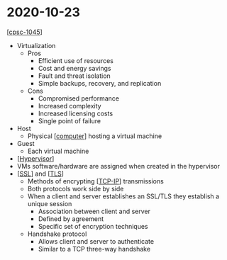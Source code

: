# 2020-10-23

[[cpsc-1045]]

- Virtualization
  - Pros
    - Efficient use of resources
    - Cost and energy savings
    - Fault and threat isolation
    - Simple backups, recovery, and replication
  - Cons
    - Compromised performance
    - Increased complexity
    - Increased licensing costs
    - Single point of failure
- Host
  - Physical [[computer]] hosting a virtual machine
- Guest
  - Each virtual machine
- [[Hypervisor]]
- VMs software/hardware are assigned when created in the hypervisor
- [[SSL]] and [[TLS]]
  - Methods of encrypting [[TCP-IP]] transmissions
  - Both protocols work side by side
  - When a client and server establishes an SSL/TLS they establish a unique session
    - Association between client and server
    - Defined by agreement
    - Specific set of encryption techniques
  - Handshake protocol
    - Allows client and server to authenticate
    - Similar to a TCP three-way handshake

[//begin]: # "Autogenerated link references for markdown compatibility"
[cpsc-1045]: cpsc-1045 "CPSC 1045 - Intro. to Web Programming"
[computer]: computer "Computer"
[hypervisor]: hypervisor "Hypervisor"
[ssl]: ssl "SSL (Secure Socket Layer)"
[tls]: tls "TLS (Transport Layer Security)"
[tcp-ip]: tcp-ip "TCP/IP"
[//end]: # "Autogenerated link references"